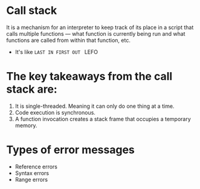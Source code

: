 # Call stack
  It is a mechanism for an interpreter to keep track of its place in a script that calls multiple functions —  what function is currently being run and what   functions are called from within that function, etc.  

- It's like `LAST IN FIRST OUT `  LEFO

# The key takeaways from the call stack are:
  1. It is single-threaded. Meaning it can only do one thing at a time.  
  2. Code execution is synchronous.  
  3. A function invocation creates a stack frame that occupies a temporary memory.  


# Types of error messages
  - Reference errors
  - Syntax errors
  - Range errors

